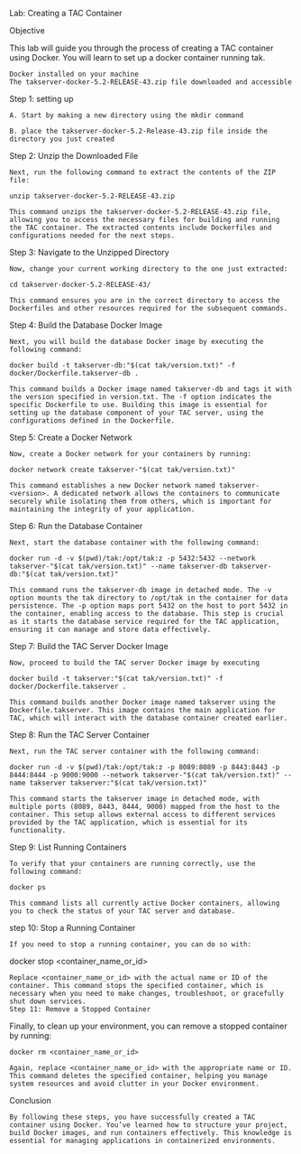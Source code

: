 Lab: Creating a TAC Container

Objective

This lab will guide you through the process of creating a TAC container using Docker. You will learn to set up a docker container running tak.

    Docker installed on your machine
    The takserver-docker-5.2-RELEASE-43.zip file downloaded and accessible

Step 1: setting up

    A. Start by making a new directory using the mkdir command 

    B. place the takserver-docker-5.2-Release-43.zip file inside the directory you just created

Step 2: Unzip the Downloaded File

    Next, run the following command to extract the contents of the ZIP file:

    unzip takserver-docker-5.2-RELEASE-43.zip 

    This command unzips the takserver-docker-5.2-RELEASE-43.zip file, allowing you to access the necessary files for building and running the TAC container. The extracted contents include Dockerfiles and configurations needed for the next steps.

Step 3: Navigate to the Unzipped Directory

    Now, change your current working directory to the one just extracted:

    cd takserver-docker-5.2-RELEASE-43/

    This command ensures you are in the correct directory to access the Dockerfiles and other resources required for the subsequent commands.

Step 4: Build the Database Docker Image

    Next, you will build the database Docker image by executing the following command:

    docker build -t takserver-db:"$(cat tak/version.txt)" -f docker/Dockerfile.takserver-db .

    This command builds a Docker image named takserver-db and tags it with the version specified in version.txt. The -f option indicates the specific Dockerfile to use. Building this image is essential for setting up the database component of your TAC server, using the configurations defined in the Dockerfile.

Step 5: Create a Docker Network

    Now, create a Docker network for your containers by running:

    docker network create takserver-"$(cat tak/version.txt)"

    This command establishes a new Docker network named takserver-<version>. A dedicated network allows the containers to communicate securely while isolating them from others, which is important for maintaining the integrity of your application.

Step 6: Run the Database Container

    Next, start the database container with the following command:

    docker run -d -v $(pwd)/tak:/opt/tak:z -p 5432:5432 --network takserver-"$(cat tak/version.txt)" --name takserver-db takserver-db:"$(cat tak/version.txt)"

    This command runs the takserver-db image in detached mode. The -v option mounts the tak directory to /opt/tak in the container for data persistence. The -p option maps port 5432 on the host to port 5432 in the container, enabling access to the database. This step is crucial as it starts the database service required for the TAC application, ensuring it can manage and store data effectively.
Step 7: Build the TAC Server Docker Image

    Now, proceed to build the TAC server Docker image by executing

    docker build -t takserver:"$(cat tak/version.txt)" -f docker/Dockerfile.takserver .

    This command builds another Docker image named takserver using the Dockerfile.takserver. This image contains the main application for TAC, which will interact with the database container created earlier.
Step 8: Run the TAC Server Container

    Next, run the TAC server container with the following command:

    docker run -d -v $(pwd)/tak:/opt/tak:z -p 8089:8089 -p 8443:8443 -p 8444:8444 -p 9000:9000 --network takserver-"$(cat tak/version.txt)" --name takserver takserver:"$(cat tak/version.txt)"

    This command starts the takserver image in detached mode, with multiple ports (8089, 8443, 8444, 9000) mapped from the host to the container. This setup allows external access to different services provided by the TAC application, which is essential for its functionality.
Step 9: List Running Containers

    To verify that your containers are running correctly, use the following command:

    docker ps

    This command lists all currently active Docker containers, allowing you to check the status of your TAC server and database.
step 10: Stop a Running Container

    If you need to stop a running container, you can do so with:

docker stop <container_name_or_id>

    Replace <container_name_or_id> with the actual name or ID of the container. This command stops the specified container, which is necessary when you need to make changes, troubleshoot, or gracefully shut down services.
    Step 11: Remove a Stopped Container

Finally, to clean up your environment, you can remove a stopped container by running:

    docker rm <container_name_or_id>

    Again, replace <container_name_or_id> with the appropriate name or ID. This command deletes the specified container, helping you manage system resources and avoid clutter in your Docker environment.
    
Conclusion

    By following these steps, you have successfully created a TAC container using Docker. You’ve learned how to structure your project, build Docker images, and run containers effectively. This knowledge is essential for managing applications in containerized environments.
